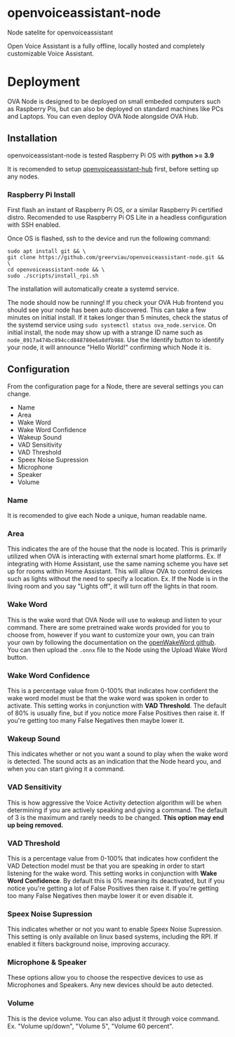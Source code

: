 # openvoiceassistant-node
Node satelite for openvoiceassistant

Open Voice Assistant is a fully offline, locally hosted and completely customizable Voice Assistant.

# Deployment
OVA Node is designed to be deployed on small embeded computers such as Raspberry Pis, but can also be deployed on standard machines like PCs and Laptops. You can even deploy OVA Node alongside OVA Hub.

## Installation
openvoiceassistant-node is tested Raspberry Pi OS with **python >= 3.9**

It is recomended to setup [openvoiceassistant-hub](https://github.com/greerviau/openvoiceassistant-hub) first, before setting up any nodes.

### Raspberry Pi Install
First flash an instant of Raspberry Pi OS, or a similar Raspberry Pi certified distro. Recomended to use Raspberry Pi OS Lite in a headless configuration with SSH enabled.

Once OS is flashed, ssh to the device and run the following command:
```
sudo apt install git && \
git clone https://github.com/greerviau/openvoiceassistant-node.git && \
cd openvoiceassistant-node && \
sudo ./scripts/install_rpi.sh
```

The installation will automatically create a systemd service.

The node should now be running! If you check your OVA Hub frontend you should see your node has been auto discovered. This can take a few minutes on initial install. If it takes longer than 5 minutes, check the status of the systemd service using ```sudo systemctl status ova_node.service```. On initial install, the node may show up with a strange ID name such as ```node_8917a474bc894ccd848780e6a8dfb988```. Use the Identify button to identify your node, it will announce "Hello World!" confirming which Node it is.

## Configuration
From the configuration page for a Node, there are several settings you can change.

* Name
* Area
* Wake Word
* Wake Word Confidence
* Wakeup Sound
* VAD Sensitivity
* VAD Threshold
* Speex Noise Supression
* Microphone
* Speaker
* Volume

### Name
It is recomended to give each Node a unique, human readable name.

### Area
This indicates the are of the house that the node is located. This is primarily utilized when OVA is interacting with external smart home platforms. Ex. If integrating with Home Assistant, use the same naming scheme you have set up for rooms within Home Assistant. This will allow OVA to control devices such as lights without the need to specify a location. Ex. If the Node is in the living room and you say "Lights off", it will turn off the lights in that room.

### Wake Word
This is the wake word that OVA Node will use to wakeup and listen to your command. There are some pretrained wake words provided for you to choose from, however if you want to customize your own, you can train your own by following the documentation on the [openWakeWord github](https://github.com/dscripka/openWakeWord?tab=readme-ov-file#training-new-models). You can then upload the ```.onnx``` file to the Node using the Upload Wake Word button.

### Wake Word Confidence
This is a percentage value from 0-100% that indicates how confident the wake word model must be that the wake word was spoken in order to activate. This setting works in conjunction with **VAD Threshold**. The default of 80% is usually fine, but if you notice more False Positives then raise it. If you're getting too many False Negatives then maybe lower it.

### Wakeup Sound
This indicates whether or not you want a sound to play when the wake word is detected. The sound acts as an indication that the Node heard you, and when you can start giving it a command.

### VAD Sensitivity
This is how aggressive the Voice Activity detection algorithm will be when determining if you are actively speaking and giving a command. The default of 3 is the maximum and rarely needs to be changed. **This option may end up being removed.**

### VAD Threshold
This is a percentage value from 0-100% that indicates how confident the VAD Detection model must be that you are speaking in order to start listening for the wake word. This setting works in conjunction with **Wake Word Confidence**. By default this is 0% meaning its deactivated, but if you notice you're getting a lot of False Positives then raise it. If you're getting too many False Negatives then maybe lower it or even disable it.

### Speex Noise Supression
This indicates whether or not you want to enable Speex Noise Supression. This setting is only available on linux based systems, including the RPI. If enabled it filters background noise, improving accuracy.

### Microphone & Speaker
These options allow you to choose the respective devices to use as Microphones and Speakers. Any new devices should be auto detected.

### Volume
This is the device volume. You can also adjust it through voice command. Ex. "Volume up/down", "Volume 5", "Volume 60 percent".